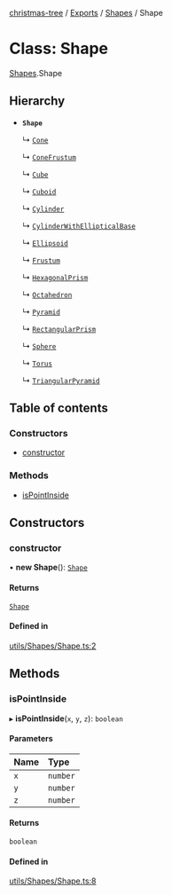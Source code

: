 [christmas-tree](../README.md) / [Exports](../modules.md) / [Shapes](../modules/Shapes.md) / Shape

# Class: Shape

[Shapes](../modules/Shapes.md).Shape

## Hierarchy

- **`Shape`**

  ↳ [`Cone`](Shapes.Cone.md)

  ↳ [`ConeFrustum`](Shapes.ConeFrustum.md)

  ↳ [`Cube`](Shapes.Cube.md)

  ↳ [`Cuboid`](Shapes.Cuboid.md)

  ↳ [`Cylinder`](Shapes.Cylinder.md)

  ↳ [`CylinderWithEllipticalBase`](Shapes.CylinderWithEllipticalBase.md)

  ↳ [`Ellipsoid`](Shapes.Ellipsoid.md)

  ↳ [`Frustum`](Shapes.Frustum.md)

  ↳ [`HexagonalPrism`](Shapes.HexagonalPrism.md)

  ↳ [`Octahedron`](Shapes.Octahedron.md)

  ↳ [`Pyramid`](Shapes.Pyramid.md)

  ↳ [`RectangularPrism`](Shapes.RectangularPrism.md)

  ↳ [`Sphere`](Shapes.Sphere.md)

  ↳ [`Torus`](Shapes.Torus.md)

  ↳ [`TriangularPyramid`](Shapes.TriangularPyramid.md)

## Table of contents

### Constructors

- [constructor](Shapes.Shape.md#constructor)

### Methods

- [isPointInside](Shapes.Shape.md#ispointinside)

## Constructors

### constructor

• **new Shape**(): [`Shape`](Shapes.Shape.md)

#### Returns

[`Shape`](Shapes.Shape.md)

#### Defined in

[utils/Shapes/Shape.ts:2](https://github.com/justinfernald/christmas-tree-lights/blob/49c38ff/src/utils/Shapes/Shape.ts#L2)

## Methods

### isPointInside

▸ **isPointInside**(`x`, `y`, `z`): `boolean`

#### Parameters

| Name | Type |
| :------ | :------ |
| `x` | `number` |
| `y` | `number` |
| `z` | `number` |

#### Returns

`boolean`

#### Defined in

[utils/Shapes/Shape.ts:8](https://github.com/justinfernald/christmas-tree-lights/blob/49c38ff/src/utils/Shapes/Shape.ts#L8)
